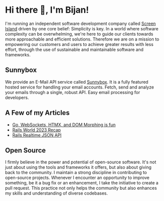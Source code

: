 # Hi there 👋, I'm Bijan!

I'm running an independent software development company called [Screen Island](https://screenisland.com) driven by one core belief: Simplicity is key.
In a world where software complexity can be overwhelming, we're here to guide our clients towards more approachable and efficient solutions.
Therefore we are on a mission to empowering our customers and users to achieve greater results with less effort, through the use of sustainable and maintainable software and frameworks.

## Sunnybox
We provide an E-Mail API service called [Sunnybox](https://sunnybox.io). It is a fully featured hosted service for handling your email accounts. 
Fetch, send and analyze your emails through a single, robust API. Easy email processing for developers.

## A Few of my Articles

- [Go, WebSockets, HTMX, and DOM Morphing is fun](https://screenisland.com/2023/12/11/go-websockets-htmx-morphing-is-fun/)
- [Rails World 2023 Recap](https://screenisland.com/2023/10/23/rails-world-2023-recap/)
- [Rails Realtime JSON API](https://screenisland.com/2022/10/05/ruby-on-rails-realtime-api/)

## Open Source
I firmly believe in the power and potential of open-source software. It's not just about using the tools and frameworks it offers, but also about giving back to the community. I maintain a strong discipline in contributing to open-source projects. Whenever I encounter an opportunity to improve something, be it a bug fix or an enhancement, I take the initiative to create a pull request. This practice not only helps the community but also enhances my skills and understanding of diverse codebases.

<!--
**gobijan/gobijan** is a ✨ _special_ ✨ repository because its `README.md` (this file) appears on your GitHub profile.

Here are some ideas to get you started:

- 🔭 I’m currently working on ...
- 🌱 I’m currently learning ...
- 👯 I’m looking to collaborate on ...
- 🤔 I’m looking for help with ...
- 💬 Ask me about ...
- 📫 How to reach me: ...
- 😄 Pronouns: ...
- ⚡ Fun fact: ...
-->
